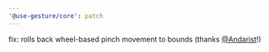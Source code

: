 ```yaml
---
'@use-gesture/core': patch
---
```


fix: rolls back wheel-based pinch movement to bounds (thanks [@Andarist](https://github.com/Andarist)!)
